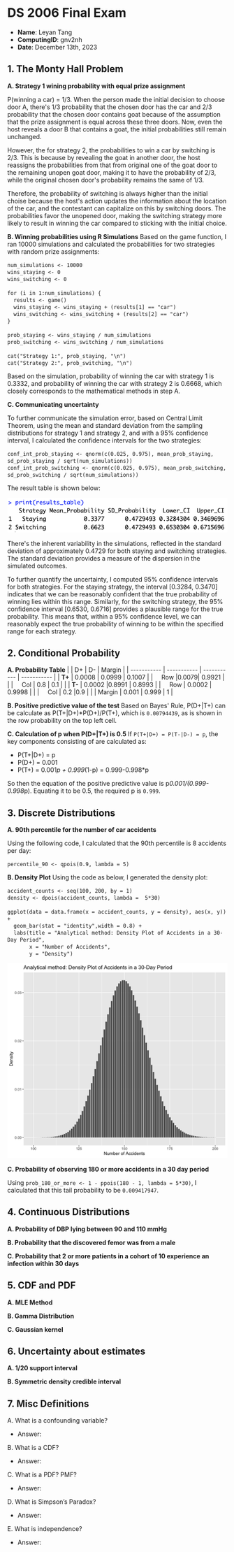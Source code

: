 # DS 2006 Final Exam
- **Name**: Leyan Tang
- **ComputingID**: gnv2nh
- **Date**: December 13th, 2023

## 1. The Monty Hall Problem
**A. Strategy 1 wining probability with equal prize assignment**

P(winning a car) = 1/3. When the person made the initial decision to choose door A, there's 1/3 probability that the chosen door has the car and 2/3 probability that the chosen door contains goat because of the assumption that the prize assignment is equal across these three doors. Now, even the host reveals a door B that contains a goat, the initial probabilities still remain unchanged.

However, the for strategy 2, the probabilities to win a car by switching is 2/3. This is because by revealing the goat in another door, the host reassigns the probabilities from that from original one of the goat door to the remaining unopen goat door, making it to have the probability of 2/3, while the original chosen door's probability remains the same of 1/3.

Therefore, the probability of switching is always higher than the initial choise because the host's action updates the information about the location of the car, and the contestant can capitalize on this by switching doors. The probabilities favor the unopened door, making the switching strategy more likely to result in winning the car compared to sticking with the initial choice.

**B. Winning probabilities using R Simulations**
Based on the game function, I ran 10000 simulations and calculated the probabilities for two strategies with random prize assignments:

``````
num_simulations <- 10000
wins_staying <- 0
wins_switching <- 0

for (i in 1:num_simulations) {
  results <- game()
  wins_staying <- wins_staying + (results[1] == "car")
  wins_switching <- wins_switching + (results[2] == "car")
}

prob_staying <- wins_staying / num_simulations
prob_switching <- wins_switching / num_simulations

cat("Strategy 1:", prob_staying, "\n")
cat("Strategy 2:", prob_switching, "\n")
``````
Based on the simulation, probability of winning the car with strategy 1 is 0.3332, and probability of winning the car with strategy 2 is 0.6668, which closely corresponds to the mathematical methods in step A.

**C. Communicating uncertainty**

To further communicate the simulation error, based on Central Limit Theorem, using the mean and standard deviation from the sampling distributions for strategy 1 and strategy 2, and with a 95% confidence interval, I calculated the confidence intervals for the two strategies:

``````
conf_int_prob_staying <- qnorm(c(0.025, 0.975), mean_prob_staying, sd_prob_staying / sqrt(num_simulations))
conf_int_prob_switching <- qnorm(c(0.025, 0.975), mean_prob_switching, sd_prob_switching / sqrt(num_simulations))
``````

The result table is shown below:

![image](p1.png)

There's the inherent variability in the simulations, reflected in the standard deviation of approximately 0.4729 for both staying and switching strategies. The standard deviation provides a measure of the dispersion in the simulated outcomes. 

To further quantify the uncertainty, I computed 95% confidence intervals for both strategies. For the staying strategy, the interval [0.3284, 0.3470] indicates that we can be reasonably confident that the true probability of winning lies within this range. Similarly, for the switching strategy, the 95% confidence interval [0.6530, 0.6716] provides a plausible range for the true probability. This means that, within a 95% confidence level, we can reasonably expect the true probability of winning to be within the specified range for each strategy.

## 2. Conditional Probability
**A. Probability Table**
|             | D+    | D- | Margin  |
| ----------- | ----------- | ----------- | ----------- |
| **T+** | 0.0008    | 0.0999    | 0.1007 |
| &nbsp;&nbsp;&nbsp; Row |0.0079| 0.9921  | |
| &nbsp;&nbsp;&nbsp; Col | 0.8 | 0.1  | |
| **T-** | 0.0002  |0.8991   | 0.8993 |
| &nbsp;&nbsp;&nbsp; Row | 0.0002  | 0.9998  | |
| &nbsp;&nbsp;&nbsp; Col | 0.2 |0.9 | |
| Margin | 0.001  | 0.999   | 1 |

**B. Positive predictive value of the test**
Based on Bayes' Rule, P(D+|T+) can be calculate as P(T+|D+)*P(D+)/P(T+), which is `0.00794439`, as is shown in the row probability on the top left cell.

**C. Calculation of p when P(D+|T+) is 0.5**
If `P(T+|D+) = P(T-|D-) = p`, the key components consisting of are calculated as:

- P(T+|D+) = p
- P(D+) = 0.001
- P(T+) = 0.001*p + 0.999*(1-p) = 0.999-0.998*p

So then the equation of the positive predictive value is p*0.001/(0.999-0.998*p). Equating it to be 0.5, the required p is `0.999`.

## 3. Discrete Distributions
**A. 90th percentile for the number of car accidents**

Using the following code, I calculated that the 90th percentile is 8 accidents per day:
``````
percentile_90 <- qpois(0.9, lambda = 5)
``````

**B. Density Plot**
Using the code as below, I generated the density plot:
``````
accident_counts <- seq(100, 200, by = 1)
density <- dpois(accident_counts, lambda =  5*30)

ggplot(data = data.frame(x = accident_counts, y = density), aes(x, y)) +
  geom_bar(stat = "identity",width = 0.8) +
  labs(title = "Analytical method: Density Plot of Accidents in a 30-Day Period",
       x = "Number of Accidents",
       y = "Density")
``````

![image](p2.png)

**C. Probability of observing 180 or more accidents in a 30 day period**

Using `prob_180_or_more <- 1 - ppois(180 - 1, lambda = 5*30)`, I calculated that this tail probability to be `0.009417947`.


## 4. Continuous Distributions
**A. Probability of DBP lying between 90 and 110 mmHg**



**B. Probability that the discovered femor was from a male**

**C. Probability that 2 or more patients in a cohort of 10 experience an infection within 30 days**

## 5. CDF and PDF
**A. MLE Method**

**B. Gamma Distribution**

**C. Gaussian kernel**

## 6. Uncertainty about estimates
**A. 1/20 support interval**

**B. Symmetric density credible interval**

## 7. Misc Definitions
A. What is a confounding variable?
- Answer: 

B. What is a CDF?
- Answer:

C. What is a PDF? PMF?
- Answer: 

D. What is Simpson’s Paradox?
- Answer: 

E. What is independence?
- Answer:
